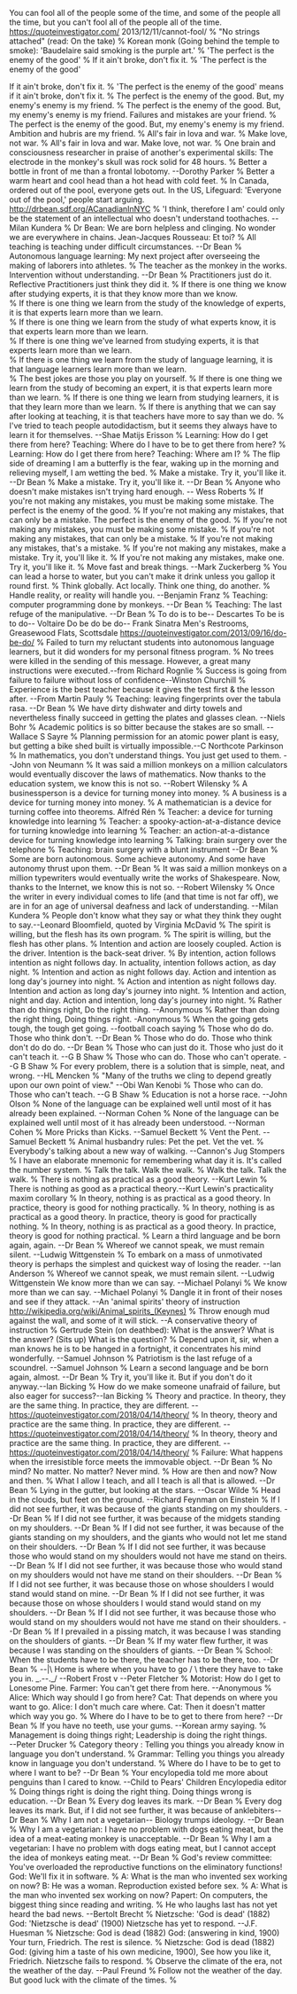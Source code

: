 You can fool all of the people some of the 
time, and some of the people all the time,
but you can't fool all of the people all of
the time. https://quoteinvestigator.com/
2013/12/11/cannot-fool/
%
"No strings attached" (read: On the take)
%
Korean monk (Going behind the temple
to smoke): 'Baudelaire said smoking is
the purple art.'
%
'The perfect is the enemy of the good'
%
If it ain't broke, don't fix it.
%
'The perfect is the enemy of the good'

If it ain't broke, don't fix it.
%
'The perfect is the enemy of the good'
means if it ain't broke, don't fix it.
%
The perfect is the enemy of the good.
But, my enemy's enemy is my friend.
%
The perfect is the enemy of the good.
But, my enemy's enemy is my friend.
Failures and mistakes are your friend.
%
The perfect is the enemy of the good.
But, my enemy's enemy is my friend.
Ambition and hubris are my friend.
%
All's fair in lova and war.
%
Make love, not war.
%
All's fair in lova and war.
Make love, not war.
%
One brain and consciousness researcher
in praise of another\'s experimental skills:
The electrode in the monkey's skull was
rock solid for 48 hours.
%
Better a bottle in front of me
than a frontal lobotomy.
--Dorothy Parker
%
Better a warm heart and cool head
than a hot head with cold feet.
%
In Canada, ordered out of the pool,
everyone gets out.
In the US, Lifeguard: 'Everyone out 
of the pool,' people start arguing.
http://drbean.sdf.org/ACanadianInNYC
%
'I think, therefore I am' could only
be the statement of an intellectual
who doesn't understand toothaches.
--Milan Kundera
%
Dr Bean: We are born helpless and clinging.
No wonder we are everywhere in chains.
Jean-Jacques Rousseau: Et toi?
%
All teaching is teaching 
under difficult circumstances.
--Dr Bean
%
Autonomous language learning:
My next project after overseeing
the making of laborers into athletes.
%
The teacher as the monkey in the works.
Intervention without understanding.
--Dr Bean
%
Practitioners just do it.
Reflective Practitioners just think they
did it.
%
If there is one thing we know after
studying experts, it is that
they know more than we know.  
%
If there is one thing we learn from the
study of the knowledge of experts, it is that
experts learn more than we learn.  
%
If there is one thing we learn from the
study of what experts know, it is that
experts learn more than we learn.  
%
If there is one thing we've learned
from studying experts, it is that
experts learn more than we learn.  
%
If there is one thing we learn from the 
study of language learning, it is that
language learners learn more than we learn.  
%
The best jokes are 
those you play on
yourself.
%
If there is one thing we learn from the
study of becoming an expert, it is that
experts learn more than we learn.
%
If there is one thing we learn from
studying learners, it is that
they learn more than we learn.
%
If there is anything that we can say after
looking at teaching, it is that teachers
have more to say than we do.
%
I've tried to teach people autodidactism,
but it seems they always have to learn it for
themselves. --Shae Matijs Erisson
%
Learning: How do I get there from here?
Teaching: Where do I have to be to get
there from here?
%
Learning: How do I get there from here?
Teaching: Where am I?
%
The flip side of dreaming I am a butterfly
is the fear, waking up in the morning and
relieving myself, I am wetting the bed.
%
Make a mistake.
Try it, you'll like it.
--Dr Bean
%
Make a mistake. Try it, you'll like it.
--Dr Bean
%
Anyone who doesn't make mistakes 
isn't trying hard enough.
-- Wess Roberts
%
If you're not making any mistakes,
you must be making some mistake. The
perfect is the enemy of the good.
%
If you're not making any mistakes,
that can only be a mistake. The
perfect is the enemy of the good.
%
If you're not making any mistakes,
you must be making some mistake.
%
If you're not making any mistakes,
that can only be a mistake.
%
If you're not making any mistakes,
that's a mistake.
%
If you're not making any mistakes,
make a mistake. Try it, you'll like it.
%
If you're not making any mistakes,
make one. Try it, you'll like it.
%
Move fast and break things.
--Mark Zuckerberg
%
You can lead a horse to water,
but you can't make it drink
unless you gallop it round first.
%
Think globally.
Act locally.
Think one thing, do another.
%
Handle reality, or reality will handle you.
--Benjamin Franz
%
Teaching: computer programming
done by monkeys.
--Dr Bean
%
Teaching: The last refuge of the manipulative.
--Dr Bean
%
To do is to be-- Descartes
To be is to do-- Voltaire
Do be do be do-- Frank Sinatra
Men's Restrooms, Greasewood Flats, Scottsdale
https://quoteinvestigator.com/2013/09/16/do-be-do/
%
Failed to turn my reluctant students into
autonomous language learners, but it did
wonders for my personal fitness program.
%
No trees were killed in the sending of this
message. However, a great many instructions
were executed.--from Richard Rognlie
%
Success is going from failure
to failure without loss of
confidence--Winston Churchill
%
Experience is the best teacher because it 
gives the test first & the lesson after.
--From Martin Pauly
%
Teaching: leaving 
fingerprints over the tabula rasa.
--Dr Bean
%
We have dirty dishwater and dirty towels and
nevertheless finally succeed in getting the
plates and glasses clean.
--Niels Bohr
%
Academic politics is so bitter because the stakes
are so small.
--Wallace S Sayre
%
Planning permission for an atomic power plant
is easy, but getting a bike shed built is
virtually impossible.--C Northcote Parkinson
%
In mathematics, you don't understand things.
You just get used to them.
--John von Neumann
%
It was said a million monkeys on a million
calculators would eventually discover the
laws of mathematics. Now thanks to the
education system, we know this is not so.
--Robert Wilensky
%
A businessperson is a device
for turning money into money.
%
A business is a device for
turning money into money.
%
A mathematician is a device for
turning coffee into theorems.
Alfréd Rén
%
Teacher: a device for turning
knowledge into learning
%
Teacher: a spooky-action-at-a-distance
device for turning knowledge into
learning
%
Teacher: an action-at-a-distance
device for turning knowledge into
learning
%
Talking: brain surgery
over the telephone
%
Teaching: brain surgery
with a blunt instrument
--Dr Bean
%
Some are born autonomous. Some achieve
autonomy. And some have autonomy thrust
upon them. --Dr Bean
%
It was said a million monkeys on a million
typewriters would eventually write the works
of Shakespeare. Now, thanks to the Internet,
we know this is not so. --Robert Wilensky
%
Once the writer in every individual comes to
life (and that time is not far off), we are
in for an age of universal deafness and
lack of understanding. --Milan Kundera
%
People don't know what they say or what they
think they ought to say.--Leonard Bloomfield, 
quoted by Virginia McDavid
%
The spirit is willing, but the
flesh has its own program.
%
The spirit is willing, but the
flesh has other plans.
%
Intention and action are loosely
coupled. Action is the driver.
Intention is the back-seat driver.
%
By intention, action follows intention
as night follows day. In actuality, 
intention follows action, as day night.
%
Intention and action as night
follows day. Action and intention
as long day's journey into night.
%
Action and intention as night
follows day. Intention and action
as long day's journey into night.
%
Intention and action, night and
day. Action and intention,
long day's journey into night.
%
Rather than do things right,
Do the right thing. 
--Anonymous
%
Rather than doing the right thing,
Doing things right. 
-Anonymous
%
When the going gets tough,
the tough get going.
--football coach saying
%
Those who do do.
Those who think don't.
--Dr Bean
%
Those who do do.
Those who think don't do do do.
--Dr Bean
%
Those who can just do it.
Those who just do it can't teach it.
--G B Shaw
%
Those who can do.
Those who can't operate.
--G B Shaw
%
For every problem, there is a solution that is
simple, neat, and wrong.
--HL Mencken 
%
"Many of the truths we cling to depend 
greatly upon our own point of view." 
--Obi Wan Kenobi
%
Those who can do.
Those who can't teach.
--G B Shaw
%
Education is not a horse race.
--John Olson
%
None of the language can be explained well
until most of it has already been explained.
--Norman Cohen
%
None of the language can be explained well
until most of it has already been understood.
--Norman Cohen
%
More Pricks than Kicks.
--Samuel Beckett
%
Vent the Pent.
--Samuel Beckett
%
Animal husbandry rules:
Pet the pet.
Vet the vet.
%
Everybody's talking about 
a new way of walking.
--Cannon's Jug Stompers
%
I have an elaborate mnemonic for
remembering what day it is. It's
called the number system.
%
Talk the talk.
Walk the walk.
%
Walk the talk.
Talk the walk.
%
There is nothing as practical as a 
good theory.
--Kurt Lewin
%
There is nothing as good as a 
practical theory.--Kurt Lewin's 
practicality maxim corollary
%
In theory, nothing is as practical
as a good theory. In practice, theory
is good for nothing practically.
%
In theory, nothing is as practical
as a good theory. In practice, theory
is good for practically nothing.
%
In theory, nothing is as practical
as a good theory. In practice, theory
is good for nothing practical.
%
Learn a third language and 
be born again, again.
--Dr Bean
%
Whereof we cannot speak, we must remain silent.
--Ludwig Wittgenstein
%
To embark on a mass of unmotivated theory is
perhaps the simplest and quickest way of
losing the reader. --Ian Anderson
%
Whereof we cannot speak, we must remain silent.
--Ludwig Wittgenstein
We know more than we can say.
--Michael Polanyi
%
We know more than we can say.
--Michael Polanyi
%
Dangle it in front of their
noses and see if they attack.
--An 'animal spirits' theory of instruction
http://wikipedia.org/wiki/Animal_spirits_(Keynes)
%
Throw enough mud against the wall,
and some of it will stick.
--A conservative theory of instruction
%
Gertrude Stein (on deathbed): What is the
answer? What is the answer? (Sits up)
What is the question?
%
Depend upon it, sir, when a man knows he is 
to be hanged in a fortnight, it concentrates
his mind wonderfully.
--Samuel Johnson
%
Patriotism is the last refuge of a scoundrel.
--Samuel Johnson
%
Learn a second language and 
be born again, almost.
--Dr Bean
%
Try it, you'll like it. But if you
don't do it anyway.--Ian Bicking
%
How do we make someone unafraid of failure,
but also eager for success?--Ian Bicking
%
Theory and practice. In theory, they are the
same thing. In practice, they are different.
--https://quoteinvestigator.com/2018/04/14/theory/
%
In theory, theory and practice are the same
thing. In practice, they are different.
--https://quoteinvestigator.com/2018/04/14/theory/
%
In theory, theory and practice are the same
thing. In practice, they are different.
--https://quoteinvestigator.com/2018/04/14/theory/
%
Failure: What happens when the irresistible
force meets the immovable object.
--Dr Bean
%
No mind? No matter.
No matter? Never mind.
%
How are then and now?
Now and then.
%
What I allow I teach,
and all I teach is all that is allowed.
--Dr Bean
%
Lying in the gutter,
but looking at the stars.
--Oscar Wilde
%
Head in the clouds,
but feet on the ground.
--Richard Feynman on Einstein
%
If I did not see further, it was because of
the giants standing on my shoulders.
--Dr Bean
%
If I did not see further, it was because of
the midgets standing on my shoulders.
--Dr Bean
%
If I did not see further, it was because of
the giants standing on my shoulders, and the
giants who would not let me stand on their
shoulders.
--Dr Bean
%
If I did not see further, it was because
those who would stand on my shoulders would
not have me stand on theirs.
--Dr Bean
%
If I did not see further, it was because
those who would stand on my shoulders would
not have me stand on their shoulders.
--Dr Bean
%
If I did not see further, it was because
those on whose shoulders I would stand would
stand on mine.
--Dr Bean
%
If I did not see further, it was because
those on whose shoulders I would stand would
stand on my shoulders.
--Dr Bean
%
If I did not see further, it was because
those who would stand on my shoulders would
not have me stand on their shoulders.
--Dr Bean
%
If I prevailed in a pissing match, it was
because I was standing on the shoulders of 
giants.
--Dr Bean
%
If my water flew further, it was because
I was standing on the shoulders of giants.
--Dr Bean
%
School: When the students have to be there,
the teacher has to be there, too.
--Dr Bean
%
_--_|\    Home is where when you have to go
/      \   there they have to take you in.
\_.--._/   --Robert Frost
v --Peter Fletcher
%
Motorist: How do I get to Lonesome Pine.
Farmer: You can't get there from here.
--Anonymous 
%
Alice: Which way should I go from here? 
Cat: That depends on where you want to go.
Alice: I don't much care where. Cat: Then it 
doesn't matter which way you go.
%
Where do I have to be to get to
there from here?
--Dr Bean
%
If you have no teeth,
use your gums.
--Korean army saying.
%
Management is doing things right; 
Leadership is doing the right things.    
--Peter Drucker
%
Category theory : Telling you things
you already know in language you
don't understand.
%
Grammar: Telling you things you already
know in language you don't understand.
%
Where do I have to be to get to
where I want to be?
--Dr Bean
%
Your encylopedia told me more about penguins
than I cared to know.
--Child to Pears' Children Encylopedia editor
%
Doing things right is doing the right thing. 
Doing things wrong is education.
--Dr Bean
%
Every dog leaves its mark.
--Dr Bean
%
Every dog leaves its mark. But,
if I did not see further, it was
because of anklebiters--Dr Bean
%
Why I am not a vegetarian--
Biology trumps ideology.
--Dr Bean
%
Why I am a vegetarian: I have no problem with
dogs eating meat, but the idea of a meat-eating
monkey is unacceptable. --Dr Bean
%
Why I am a vegetarian: I have no problem with
dogs eating meat, but I cannot accept the idea
of monkeys eating meat. --Dr Bean
%
God's review committee:
You've overloaded the reproductive
functions on the eliminatory functions!
God:
We'll fix it in software.
%
A: What is the man who invented sex working on now?
B: He was a woman. Reproduction existed before sex.
%
A: What is the man who invented sex working on now?
Papert: On computers, the biggest thing since
reading and writing.
%
He who laughs last has not yet heard
the bad news. --Bertolt Brecht
%
Nietzsche: 'God is dead' (1882)
God: 'Nietzsche is dead' (1900)
Nietzsche has yet to respond.
--J.F. Huesman
%
Nietzsche: God is dead (1882)
God: (answering in kind, 1900)
Your turn, Friedrich.
The rest is silence.
%
Nietzsche: God is dead (1882)
God: (giving him a taste of his
own medicine, 1900), See how you
like it, Friedrich.
Nietzsche fails to respond.
%
Observe the climate of the era,
not the weather of the day.
--Paul Freund
%
Follow not the weather of the day.
But good luck with the climate of
the times.
%

